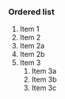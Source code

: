 ### Ordered list
1. Item 1
2. Item 2
  1. Item 2a
  2. Item 2b
3. Item 3
   1. Item 3a
   2. Item 3b
   3. Item 3c

